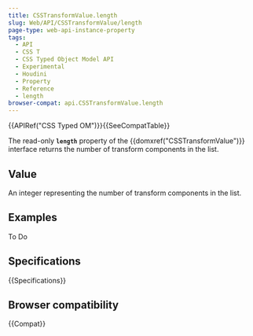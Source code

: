 ```yaml
---
title: CSSTransformValue.length
slug: Web/API/CSSTransformValue/length
page-type: web-api-instance-property
tags:
  - API
  - CSS T
  - CSS Typed Object Model API
  - Experimental
  - Houdini
  - Property
  - Reference
  - length
browser-compat: api.CSSTransformValue.length
---
```


{{APIRef("CSS Typed OM")}}{{SeeCompatTable}}

The read-only **`length`** property of the
{{domxref("CSSTransformValue")}} interface returns the number of transform components in
the list.

## Value

An integer representing the number of transform components in the list.

## Examples

To Do

## Specifications

{{Specifications}}

## Browser compatibility

{{Compat}}
